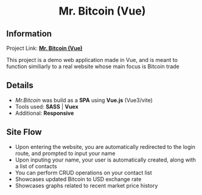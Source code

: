 <h1 align="center">Mr. Bitcoin (Vue)</h1>

<h2>Information</h2>

Project Link: [**Mr. Bitcoin (Vue)**](https://vadimep622.github.io/proj-Vue-mr-bitcoin)

This project is a demo web application made in Vue, and is meant to function similiarly to a real website whose main focus is Bitcoin trade

<h2>Details</h2>

* *Mr.Bitcoin* was build as a **SPA** using  **Vue.js** (Vue3/vite)
* Tools used: **SASS** | **Vuex**
* Additional: **Responsive**

<h2>Site Flow</h2>

* Upon entering the website, you are automatically redirected to the login route, and prompted to input your name
* Upon inputing your name, your user is automatically created, along with a list of contacts
* You can perform CRUD operations on your contact list
* Showcases updated Bitcoin to USD exchange rate
* Showcases graphs related to recent market price history
